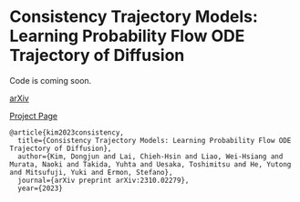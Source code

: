 # Consistency Trajectory Models: Learning Probability Flow ODE Trajectory of Diffusion

Code is coming soon.

[arXiv](https://arxiv.org/abs/2310.02279)

[Project Page](https://consistencytrajectorymodel.github.io/CTM/)


```
@article{kim2023consistency,
  title={Consistency Trajectory Models: Learning Probability Flow ODE Trajectory of Diffusion},
  author={Kim, Dongjun and Lai, Chieh-Hsin and Liao, Wei-Hsiang and Murata, Naoki and Takida, Yuhta and Uesaka, Toshimitsu and He, Yutong and Mitsufuji, Yuki and Ermon, Stefano},
  journal={arXiv preprint arXiv:2310.02279},
  year={2023}
```
